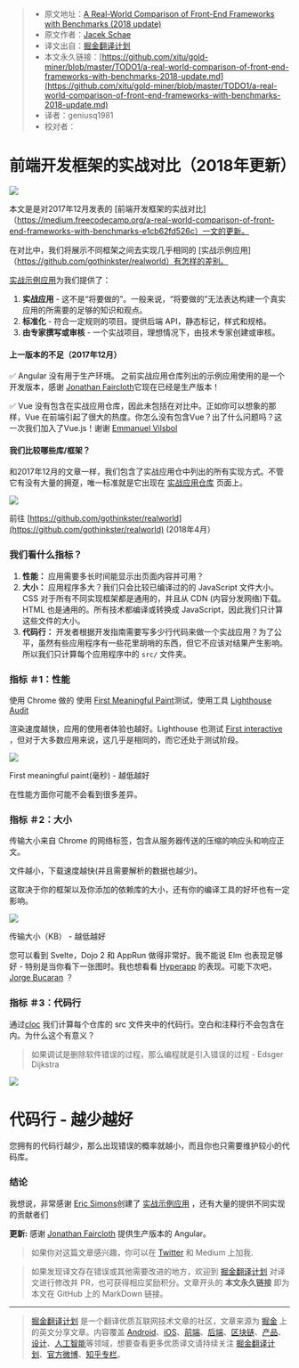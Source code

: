 > * 原文地址：[A Real-World Comparison of Front-End Frameworks with Benchmarks (2018 update)](https://medium.freecodecamp.org/a-real-world-comparison-of-front-end-frameworks-with-benchmarks-2018-update-e5760fb4a962)
> * 原文作者：[Jacek Schae](https://medium.freecodecamp.org/@jacekschae?source=post_header_lockup)
> * 译文出自：[掘金翻译计划](https://github.com/xitu/gold-miner)
> * 本文永久链接：[https://github.com/xitu/gold-miner/blob/master/TODO1/a-real-world-comparison-of-front-end-frameworks-with-benchmarks-2018-update.md](https://github.com/xitu/gold-miner/blob/master/TODO1/a-real-world-comparison-of-front-end-frameworks-with-benchmarks-2018-update.md)
> * 译者：geniusq1981
> * 校对者：

# 前端开发框架的实战对比（2018年更新）

![](https://cdn-images-1.medium.com/max/1000/1*0aM-p4OCCxRMXroYn0qPVA.png)

本文是是对2017年12月发表的 [前端开发框架的实战对比]（https://medium.freecodecamp.org/a-real-world-comparison-of-front-end-frameworks-with-benchmarks-e1cb62fd526c）一文的更新。

在对比中，我们将展示不同框架之间去实现几乎相同的 [实战示例应用]（https://github.com/gothinkster/realworld）有怎样的差别。

[实战示例应用](https://github.com/gothinkster/realworld)为我们提供了：

1. **实战应用** - 这不是“将要做的”。一般来说，“将要做的”无法表达构建一个真实应用的所需要的足够的知识和观点。
2. **标准化** - 符合一定规则的项目。提供后端 API，静态标记，样式和规格。
3. **由专家撰写或审核** - 一个实战项目，理想情况下，由技术专家创建或审核。

#### 上一版本的不足（2017年12月）

✅ Angular 没有用于生产环境。 之前实战应用仓库列出的示例应用使用的是一个开发版本，感谢 [Jonathan Faircloth](https://medium.com/@jafaircl)它现在已经是生产版本！

✅ Vue 没有包含在实战应用仓库，因此未包括在对比中。正如你可以想象的那样，Vue 在前端引起了很大的热度。你怎么没有包含Vue？出了什么问题吗？这一次我们加入了Vue.js！谢谢 [Emmanuel Vilsbol](https://medium.com/@evilsbol)

#### 我们比较哪些库/框架？

和2017年12月的文章一样，我们包含了实战应用仓中列出的所有实现方式。不管它有没有大量的拥趸，唯一标准就是它出现在 [实战应用仓库](https://github.com/gothinkster/realworld) 页面上。

![](https://cdn-images-1.medium.com/max/1000/1*IJ4a_VfY1Qn3yJaIy7pjVw.png)

前往 [https://github.com/gothinkster/realworld](https://github.com/gothinkster/realworld) (2018年4月）

### 我们看什么指标？

1.  **性能：** 应用需要多长时间能显示出页面内容并可用？
2.  **大小：** 应用程序多大？我们只会比较已编译过的的 JavaScript 文件大小。 CSS 对于所有不同实现框架都是通用的，并且从 CDN (内容分发网络)下载。 HTML 也是通用的。所有技术都编译或转换成 JavaScript，因此我们只计算这些文件的大小。
3.  **代码行：** 开发者根据开发指南需要写多少行代码来做一个实战应用？为了公平，虽然有些应用程序有一些花里胡哨的东西，但它不应该对结果产生影响。所以我们只计算每个应用程序中的 `src/` 文件夹。

### 指标 ＃1：**性能**

使用 Chrome 做的 使用 [First Meaningful Paint](https://developers.google.com/web/tools/lighthouse/audits/first-meaningful-paint)测试，使用工具 [Lighthouse Audit](https://developers.google.com/)

渲染速度越快，应用的使用者体验也越好。Lighthouse 也测试 [First interactive](https://developers.google.com/web/tools/lighthouse/audits/first-interactive) ，但对于大多数应用来说，这几乎是相同的，而它还处于测试阶段。

![](https://cdn-images-1.medium.com/max/1000/1*El9cBVFHxRG36XD8KNjA_g.png)

First meaningful paint(毫秒) - 越低越好

在性能方面你可能不会看到很多差异。

### 指标 ＃2：大小

传输大小来自 Chrome 的网络标签，包含从服务器传送的压缩的响应头和响应正文。

文件越小，下载速度越快(并且需要解析的数据也越少)。

这取决于你的框架以及你添加的依赖库的大小，还有你的编译工具的好坏也有一定影响。

![](https://cdn-images-1.medium.com/max/1000/1*xHuwMctzoT6aA3BE4zXA5w.png)

传输大小（KB） - 越低越好

您可以看到 Svelte，Dojo 2 和 AppRun 做得非常好。我不能说 Elm 也表现足够好 - 特别是当你看下一张图时。我也想看看 [Hyperapp](https://hyperapp.js.org/) 的表现。可能下次吧，[Jorge Bucaran](https://medium.com/@jorgebucaran) ？

### 指标 ＃3：代码行

通过[cloc](https://github.com/AlDanial/cloc) 我们计算每个仓库的 src 文件夹中的代码行。空白和注释行不会包含在内。为什么这个有意义？

>如果调试是删除软件错误的过程，那么编程就是引入错误的过程  - Edsger Dijkstra

![](https://cdn-images-1.medium.com/max/1000/1*YTfk05JBtqNBIoK_4u2H3g.png)

# 代码行 - 越少越好

您拥有的代码行越少，那么出现错误的概率就越小，而且你也只需要维护较小的代码库。

### 结论

我想说，非常感谢 [Eric Simons](https://medium.com/@er)创建了 [实战示例应用](https://github.com/gothinkster/realworld) ，还有大量的提供不同实现的贡献者们

**更新:** 感谢 [Jonathan Faircloth](https://medium.com/@jafaircl) 提供生产版本的 Angular。

> 如果你对这篇文章感兴趣，你可以在 [Twitter](https://twitter.com/jacekschae) 和 Medium 上加我.

> 如果发现译文存在错误或其他需要改进的地方，欢迎到 [掘金翻译计划](https://github.com/xitu/gold-miner) 对译文进行修改并 PR，也可获得相应奖励积分。文章开头的 **本文永久链接** 即为本文在 GitHub 上的 MarkDown 链接。


---

> [掘金翻译计划](https://github.com/xitu/gold-miner) 是一个翻译优质互联网技术文章的社区，文章来源为 [掘金](https://juejin.im) 上的英文分享文章。内容覆盖 [Android](https://github.com/xitu/gold-miner#android)、[iOS](https://github.com/xitu/gold-miner#ios)、[前端](https://github.com/xitu/gold-miner#前端)、[后端](https://github.com/xitu/gold-miner#后端)、[区块链](https://github.com/xitu/gold-miner#区块链)、[产品](https://github.com/xitu/gold-miner#产品)、[设计](https://github.com/xitu/gold-miner#设计)、[人工智能](https://github.com/xitu/gold-miner#人工智能)等领域，想要查看更多优质译文请持续关注 [掘金翻译计划](https://github.com/xitu/gold-miner)、[官方微博](http://weibo.com/juejinfanyi)、[知乎专栏](https://zhuanlan.zhihu.com/juejinfanyi)。
